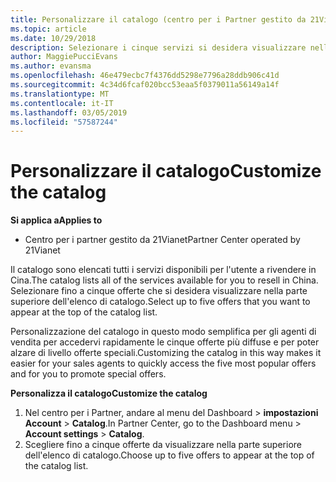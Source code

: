 ```yaml
---
title: Personalizzare il catalogo (centro per i Partner gestito da 21Vianet)
ms.topic: article
ms.date: 10/29/2018
description: Selezionare i cinque servizi si desidera visualizzare nella parte superiore dell'elenco di catalogo.
author: MaggiePucciEvans
ms.author: evansma
ms.openlocfilehash: 46e479ecbc7f4376dd5298e7796a28ddb906c41d
ms.sourcegitcommit: 4c34d6fcaf020bcc53eaa5f0379011a56149a14f
ms.translationtype: MT
ms.contentlocale: it-IT
ms.lasthandoff: 03/05/2019
ms.locfileid: "57587244"
---
```

# <a name="customize-the-catalog"></a><span data-ttu-id="97855-103">Personalizzare il catalogo</span><span class="sxs-lookup"><span data-stu-id="97855-103">Customize the catalog</span></span>

<span data-ttu-id="97855-104">**Si applica a**</span><span class="sxs-lookup"><span data-stu-id="97855-104">**Applies to**</span></span>

-   <span data-ttu-id="97855-105">Centro per i partner gestito da 21Vianet</span><span class="sxs-lookup"><span data-stu-id="97855-105">Partner Center operated by 21Vianet</span></span>


<span data-ttu-id="97855-106">Il catalogo sono elencati tutti i servizi disponibili per l'utente a rivendere in Cina.</span><span class="sxs-lookup"><span data-stu-id="97855-106">The catalog lists all of the services available for you to resell in China.</span></span> <span data-ttu-id="97855-107">Selezionare fino a cinque offerte che si desidera visualizzare nella parte superiore dell'elenco di catalogo.</span><span class="sxs-lookup"><span data-stu-id="97855-107">Select up to five offers that you want to appear at the top of the catalog list.</span></span> 

<span data-ttu-id="97855-108">Personalizzazione del catalogo in questo modo semplifica per gli agenti di vendita per accedervi rapidamente le cinque offerte più diffuse e per poter alzare di livello offerte speciali.</span><span class="sxs-lookup"><span data-stu-id="97855-108">Customizing the catalog in this way makes it easier for your sales agents to quickly access the five most popular offers and for you to promote special offers.</span></span> 

<span data-ttu-id="97855-109">**Personalizza il catalogo**</span><span class="sxs-lookup"><span data-stu-id="97855-109">**Customize the catalog**</span></span>

1.  <span data-ttu-id="97855-110">Nel centro per i Partner, andare al menu del Dashboard &gt; **impostazioni Account** &gt; **Catalog**.</span><span class="sxs-lookup"><span data-stu-id="97855-110">In Partner Center, go to the Dashboard menu &gt; **Account settings** &gt; **Catalog**.</span></span>
2.  <span data-ttu-id="97855-111">Scegliere fino a cinque offerte da visualizzare nella parte superiore dell'elenco di catalogo.</span><span class="sxs-lookup"><span data-stu-id="97855-111">Choose up to five offers to appear at the top of the catalog list.</span></span>

 

 




